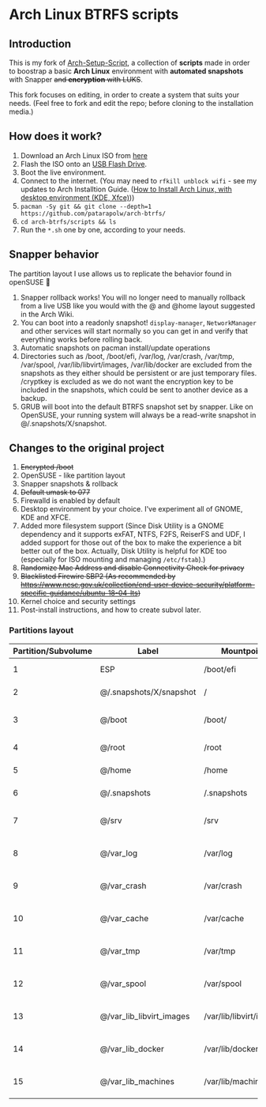 # Arch Linux BTRFS scripts

## Introduction

This is my fork of [Arch-Setup-Script](https://github.com/tommytran732/Arch-Setup-Script), a collection of **scripts** made in order to boostrap a basic **Arch Linux** environment with **automated snapshots** with Snapper ~~and **encryption** with LUKS~~.

This fork focuses on editing, in order to create a system that suits your needs. (Feel free to fork and edit the repo; before cloning to the installation media.)

## How does it work?

1. Download an Arch Linux ISO from [here](https://archlinux.org/download/)
2. Flash the ISO onto an [USB Flash Drive](https://wiki.archlinux.org/index.php/USB_flash_installation_medium).
3. Boot the live environment.
4. Connect to the internet. (You may need to `rfkill unblock wifi` - see my updates to Arch Installtion Guide. ([How to Install Arch Linux, with desktop environment (KDE, Xfce)](https://www.polv.cc/post/2021/04/installing-arch-desktop-environment)))
5. `pacman -Sy git && git clone --depth=1 https://github.com/patarapolw/arch-btrfs/`
6. `cd arch-btrfs/scripts && ls`
7. Run the `*.sh` one by one, according to your needs.

## Snapper behavior

The partition layout I use allows us to replicate the behavior found in openSUSE 🦎

1. Snapper rollback <number> works! You will no longer need to manually rollback from a live USB like you would with the @ and @home layout suggested in the Arch Wiki.
2. You can boot into a readonly snapshot! `display-manager`, `NetworkManager` and other services will start normally so you can get in and verify that everything works before rolling back.
3. Automatic snapshots on pacman install/update operations
4. Directories such as /boot, /boot/efi, /var/log, /var/crash, /var/tmp, /var/spool, /var/lib/libvirt/images, /var/lib/docker are excluded from the snapshots as they either should be persistent or are just temporary files. /cryptkey is excluded as we do not want the encryption key to be included in the snapshots, which could be sent to another device as a backup.
5. GRUB will boot into the default BTRFS snapshot set by snapper. Like on OpenSUSE, your running system will always be a read-write snapshot in @/.snapshots/X/snapshot. 

## Changes to the original project

1. ~~Encrypted /boot~~
2. OpenSUSE - like partition layout
3. Snapper snapshots & rollback
4. ~~Default umask to 077~~
5. Firewalld is enabled by default
6. Desktop environment by your choice. I've experiment all of GNOME, KDE and XFCE.
7. Added more filesystem support (Since Disk Utility is a GNOME dependency and it supports exFAT, NTFS, F2FS, ReiserFS and UDF, I added support for those out of the box to make the experience a bit better out of the box. Actually, Disk Utility is helpful for KDE too (especially for ISO mounting and managing `/etc/fstab`).)
8. ~~Randomize Mac Address and disable Connectivity Check for privacy~~
9. ~~Blacklisted Firewire SBP2 (As recommended by https://www.ncsc.gov.uk/collection/end-user-device-security/platform-specific-guidance/ubuntu-18-04-lts)~~
10. Kernel choice and security settings
11. Post-install instructions, and how to create subvol later.

### Partitions layout 

| Partition/Subvolume | Label                        | Mountpoint               | Notes                       |
|---------------------|------------------------------|--------------------------|-----------------------------|
| 1                   | ESP                          | /boot/efi                | Unencrypted FAT32           |
| 2                   | @/.snapshots/X/snapshot      | /                        | Encrypted BTRFS             |
| 3                   | @/boot                       | /boot/                   | Encrypted BTRFS (nodatacow) |
| 4                   | @/root                       | /root                    | Encrypted BTRFS             |
| 5                   | @/home                       | /home                    | Encrypted BTRFS             |
| 6                   | @/.snapshots                 | /.snapshots              | Encrypted BTRFS             |
| 7                   | @/srv                        | /srv                     | Encrypted BTRFS (nodatacow) |
| 8                   | @/var_log                    | /var/log                 | Encrypted BTRFS (nodatacow) |
| 9                   | @/var_crash                  | /var/crash               | Encrypted BTRFS (nodatacow) |
| 10                  | @/var_cache                  | /var/cache               | Encrypted BTRFS (nodatacow) |
| 11                  | @/var_tmp                    | /var/tmp                 | Encrypted BTRFS (nodatacow) |
| 12                  | @/var_spool                  | /var/spool               | Encrypted BTRFS (nodatacow) |
| 13                  | @/var_lib_libvirt_images     | /var/lib/libvirt/images  | Encrypted BTRFS (nodatacow) |
| 14                  | @/var_lib_docker             | /var/lib/docker          | Encrypted BTRFS (nodatacow) |
| 15                  | @/var_lib_machines           | /var/lib/machines        | Encrypted BTRFS (nodatacow) |
